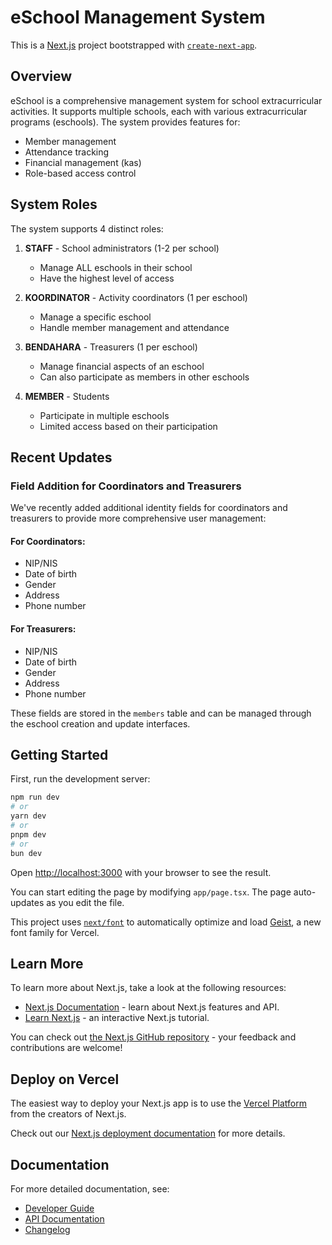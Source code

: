 # eSchool Management System

This is a [Next.js](https://nextjs.org) project bootstrapped with [`create-next-app`](https://nextjs.org/docs/app/api-reference/cli/create-next-app).

## Overview

eSchool is a comprehensive management system for school extracurricular activities. It supports multiple schools, each with various extracurricular programs (eschools). The system provides features for:

- Member management
- Attendance tracking
- Financial management (kas)
- Role-based access control

## System Roles

The system supports 4 distinct roles:

1. **STAFF** - School administrators (1-2 per school)
   - Manage ALL eschools in their school
   - Have the highest level of access

2. **KOORDINATOR** - Activity coordinators (1 per eschool)
   - Manage a specific eschool
   - Handle member management and attendance

3. **BENDAHARA** - Treasurers (1 per eschool)
   - Manage financial aspects of an eschool
   - Can also participate as members in other eschools

4. **MEMBER** - Students
   - Participate in multiple eschools
   - Limited access based on their participation

## Recent Updates

### Field Addition for Coordinators and Treasurers

We've recently added additional identity fields for coordinators and treasurers to provide more comprehensive user management:

#### For Coordinators:
- NIP/NIS
- Date of birth
- Gender
- Address
- Phone number

#### For Treasurers:
- NIP/NIS
- Date of birth
- Gender
- Address
- Phone number

These fields are stored in the `members` table and can be managed through the eschool creation and update interfaces.

## Getting Started

First, run the development server:

```bash
npm run dev
# or
yarn dev
# or
pnpm dev
# or
bun dev
```

Open [http://localhost:3000](http://localhost:3000) with your browser to see the result.

You can start editing the page by modifying `app/page.tsx`. The page auto-updates as you edit the file.

This project uses [`next/font`](https://nextjs.org/docs/app/building-your-application/optimizing/fonts) to automatically optimize and load [Geist](https://vercel.com/font), a new font family for Vercel.

## Learn More

To learn more about Next.js, take a look at the following resources:

- [Next.js Documentation](https://nextjs.org/docs) - learn about Next.js features and API.
- [Learn Next.js](https://nextjs.org/learn) - an interactive Next.js tutorial.

You can check out [the Next.js GitHub repository](https://github.com/vercel/next.js) - your feedback and contributions are welcome!

## Deploy on Vercel

The easiest way to deploy your Next.js app is to use the [Vercel Platform](https://vercel.com/new?utm_medium=default-template&filter=next.js&utm_source=create-next-app&utm_campaign=create-next-app-readme) from the creators of Next.js.

Check out our [Next.js deployment documentation](https://nextjs.org/docs/app/building-your-application/deploying) for more details.

## Documentation

For more detailed documentation, see:
- [Developer Guide](src/app/dashboard/eschool/DEVELOPER_GUIDE.md)
- [API Documentation](../laravel-backend/KAS_API_DOCUMENTATION_UPDATED.md)
- [Changelog](src/app/dashboard/eschool/CHANGELOG.md)